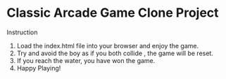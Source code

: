 # Classic Arcade Game Clone Project

Instruction

1. Load the index.html file into your browser and enjoy the game.
2. Try and avoid the boy as if you both collide , the game will be reset.
3. If you reach the water, you have won the game.
4. Happy Playing!